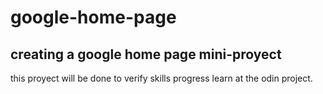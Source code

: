 # google-home-page
## creating a google home page mini-proyect



this proyect will be done to verify skills progress learn at the odin project.

